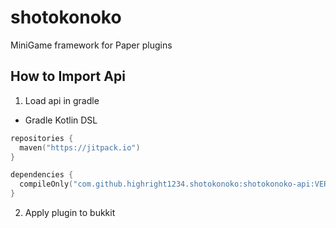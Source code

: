 # shotokonoko
MiniGame framework for Paper plugins

## How to Import Api
1. Load api in gradle
* Gradle Kotlin DSL
```kotlin
repositories {
  maven("https://jitpack.io")
}

dependencies {
  compileOnly("com.github.highright1234.shotokonoko:shotokonoko-api:VERSION")
}
```
2. Apply plugin to bukkit
